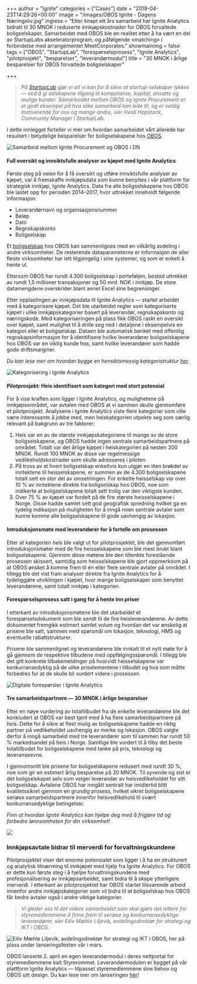 +++
author = "Ignite"
categories = ["Cases"]
date = "2019-04-23T14:29:26+00:00"
image = "/images/OBOS   Ignite - Dagens Næringsliv.jpg"
ingress = "Etter knapt ett års samarbeid har Ignite Analytics bidratt til 30 MNOK i reduserte innkjøpskostnader for OBOS forvaltede boligselskaper. Samarbeidet med OBOS ble en realitet etter å ha vært en del av StartupLabs akseleratorprogram, og påfølgende «matching» i forbindelse med arrangementet MeetCorporates."
showmainimg = false
tags = ["OBOS", "StartupLab", "forespørselsprosess", "Ignite Analytics", "pilotprosjekt", "besparelser", "leverandørmodul"]
title = "30 MNOK i årlige besparelser for OBOS forvaltede boligselskaper"

+++
> _På_ [_StartupLab_](https://startuplab.no/) _gjør vi alt vi kan for å sikre at startup-selskaper lykkes — ved å gi selskapene tilgang til kompetanse, kapital, ansatte og mulige kunder. Samarbeidet mellom OBOS og Ignite Procurement er et godt eksempel på hva slike samarbeid kan lede til, og er veldig motiverende for oss og mange andre, sier Heidi Hopstock, Community Manager i StartupLab._

I dette innlegget forteller vi mer om hvordan samarbeidet vårt allerede har resultert i betydelige besparelser for boligselskapene hos [OBOS](https://www.obos.no/).

![Samarbeid mellom Ignite Procurement og OBOS i DN](https://cdn-images-1.medium.com/max/800/1*BLaC6TnmaPfeAZ6w52x54A.jpeg "Ignite Procurement og OBOS")

#### Full oversikt og innsiktsfulle analyser av kjøpet med Ignite Analytics

Første steg på veien for å få oversikt og utføre innsiktsfulle analyser av kjøpet, var å fremskaffe innkjøpsdata som kunne benyttes i vår plattform for strategisk innkjøp, Ignite Analytics. Data fra alle boligselskapene hos OBOS ble lastet opp for perioden 2014–2017, hvor uttrekket inneholdt følgende informasjon:

* Leverandørnavn og organisasjonsnummer
* Beløp
* Dato
* Regnskapskonto
* Boligselskap

Et [boligselskap](https://www.obos.no/styre/boligforvaltning?WT.mc_id=sok_1070314172_goo&gclid=CjwKCAjwycfkBRAFEiwAnLX5IfsqK5cVvCXaYfeoh4z_4ggFFV3BZyWDHb5SQ8f-N7kBNVARn01aBBoCZFYQAvD_BwE) hos OBOS kan sammenlignes med en vilkårlig avdeling i andre virksomheter. De resterende dataparameterne er informasjon de aller fleste virksomheter har lett tilgjengelig i sine systemer, og som er enkelt å hente ut.

Ettersom OBOS har rundt 4.300 boligselskap i porteføljen, bestod uttrekket av rundt 1,5 millioner transaksjoner og 50 mrd. NOK i innkjøp. De store datamengdene overskrider blant annet Excel sine begrensinger.

Etter opplastingen av innkjøpsdata til Ignite Analytics — startet arbeidet med å kategorisere kjøpet. Det ble utarbeidet regler som kategoriserte kjøpet i ulike innkjøpskategorier basert på leverandør, regnskapskonto og næringskode. Med kategoriseringen på plass fikk OBOS raskt en oversikt over kjøpet, samt mulighet til å drille seg ned i detaljene i eksempelvis en kategori eller et boligselskap. Dataen ble automatisk beriket med offentlig regnskapsinformasjon for å identifisere hvilke leverandører boligselskapene hos OBOS var en viktig kunde hos, samt hvilke leverandører som hadde gode driftsmarginer.

_Du kan lese mer om hvordan bygge en hensiktsmessig kategoristruktur_ [_her_](https://www.ignite.no/blogg/innsikt/hvordan-bygge-en-hensiktsmessig-kategoristruktur/)_._

![Kategorisering i Ignite Analytics](https://cdn-images-1.medium.com/max/800/1*WuLPJ5koLTDGQVmb26_qIw.png "Ignite Analytics")

#### Pilotprosjekt: Heis identifisert som kategori med stort potensial

For å vise kraften som ligger i Ignite Analytics, og mulighetene på innkjøpsområdet, var avtalen med OBOS at vi sammen skulle gjennomføre et pilotprosjekt. Analysene i Ignite Analytics viste flere kategorier som ville være interessante å jobbe med, men heiskategorien utpekte seg som særlig relevant på bakgrunn av tre faktorer:

1. Heis var en av de største innkjøpskategoriene til mange av de store boligselskapene, og OBOS hadde ingen sentrale samarbeidspartnere på området. Totalt var det årlige kjøpet i heiskategorien på nesten 200 MNOK. Rundt 100 MNOK av disse var regelmessige vedlikeholdskostnader som skulle adresseres i piloten.
2. På tross av at hvert boligselskap enkeltvis kun utgjør en liten brøkdel av inntektene til heisselskapene, er summen av de 4.300 boligselskapene totalt sett en stor del av omsetningen. For enkelte heisselskap var over 10 % av inntektene direkte fra boligselskap hos OBOS, noe som indikerte at boligselskapene totalt sett trolig var den viktigste kunden.
3. Over 75 % av kjøpet var fordelt på de fire største heisselskapene i Norge. Disse hadde samlet sett god geografisk spredning hvilket ga en tydelig indikasjon på muligheten for å inngå noen sentrale avtaler som kunne komme alle boligselskapene til gode uavhengig av lokasjon.

#### Introduksjonsmøte med leverandører for å fortelle om prosessen

Etter at kategorien _heis_ ble valgt ut for pilotprosjektet, ble det gjennomført introduksjonsmøter med de fire heisselskapene som ble mest brukt blant boligselskapene. Gjennom disse møtene ble den tiltenkte forestående prosessen skissert, samtidig som heisselskapene ble gjort oppmerksom på at OBOS ønsket å komme frem til én eller flere sentrale avtaler på området. I tillegg ble det vist fram analyser direkte fra Ignite Analytics for å tydeliggjøre utviklingen i kjøpet, hvor mange boligselskaper som benyttet leverandørene, samt totalt innkjøp i kategorien.

#### Forespørselsprosess satt i gang for å hente inn priser

I etterkant av introduksjonsmøtene ble det utarbeidet et forespørselsdokument som ble sendt til de fire heisleverandørene. Av dette dokumentet fremgikk estimert samlet volum og hvordan det var ønskelig at prisene ble satt, sammen med spørsmål om lokasjon, teknologi, HMS og eventuelle rabattstrukturer.

Prisene ble sammenlignet og leverandørene ble innkalt til et nytt møte for å gå gjennom de respektive tilbudene med oppfølgingsspørsmål. I tillegg ble det gitt konkrete tilbakemeldinger på hvorvidt heisselskapene var konkurransedyktig på de ulike priselementene i tilbudet og hva som måtte forbedres for at de skulle bli vurdert videre i prosessen.

![Digitale forespørsler i Ignite Analytics](https://cdn-images-1.medium.com/max/800/1*MkNJDRqwSePlh1bUd7O9Iw.png "Ignite Analytics")

#### Tre samarbeidspartnere — 30 MNOK i årlige besparelser

Etter en nøye vurdering av totaltilbudet fra de enkelte leverandørene ble det konkludert at OBOS var best tjent med å ha flere samarbeidspartnere på _heis_. Dette for å sikre at flest mulig av boligselskapene hadde en riktig partner på vedlikeholdet uavhengig av merke og lokasjon. OBOS valgte derfor å inngå samarbeid med tre leverandører som til sammen har rundt 50 % markedsandel på heis i Norge. Samtlige ble vurdert til å tilby det beste totaltilbudet for boligselskapene med tanke på pris, teknologi og leveranseevne.

I gjennomsnitt ble prisene for boligselskapene redusert med rundt 30 %, noe som gir en estimert årlig besparelse på 30 MNOK. Til syvende og sist er det boligselskapet selv som velger leverandør av heisvedlikeholdet for sitt boligselskap. Avtalene OBOS har inngått sentralt har imidlertid blitt kvalitetssikret gjennom en grundig prosess, hvilket sikret boligselskapene seriøse samarbeidspartnere innenfor heisvedlikehold til svært konkurransedyktige betingelser.

_Finn ut hvordan Ignite Analytics kan hjelpe deg med å frigjøre tid og forbedre lønnsomheten for din virksomhet!_

[![](https://cdn-images-1.medium.com/max/800/1*wNfW3gtCL-EO9XYJOYYSnQ.png)](https://www.ignite.no/ignite-analytics/demo/)

### Innkjøpsavtale bidrar til merverdi for forvaltningskundene

Pilotprosjektet viser det enorme potensialet som ligger i å ha en strukturert og analytisk tilnærming til innkjøpet med hjelp fra Ignite Analytics. For OBOS er dette kun første steg i å hjelpe forvaltningskundene med profesjonalisering av innkjøpsarbeidet, samt bidra til å skape ytterligere merverdi. I etterkant av pilotprosjektet har OBOS startet tilsvarende arbeid innenfor andre innkjøpskategorier som vil bidra til at boligselskap hos OBOS får bedre avtaler også i andre viktige kategorier.

> _Vi gleder oss til det videre samarbeidet som skal gjøre det lettere for styremedlemmene å finne frem til seriøse og konkurransedyktige leverandører, sier Eiliv Mæhle Liljevik, avdelingsdirektør for strategi og IKT i OBOS._

![Eiliv Mæhle Liljevik, avdelingsdirektør for strategi og IKT i OBOS, her på plass under lanseringsfesten vår i mars.](https://cdn-images-1.medium.com/max/800/1*fieHvV7mbXVl4RqUTsEYgA.jpeg "Eiliv Mæhle Liljevik")

OBOS lanserte 2. april en egen leverandørmodul i deres nettportal for styremedlemmene kalt Styrerommet. Leverandørmodulen er bygget på vår plattform Ignite Analytics — tilpasset styremedlemmene sine behov og OBOS sitt design. Du kan lese mer om lanseringen [her](https://www.ignite.no/blogg/nyheter/leverand%C3%B8rmodul-basert-p%C3%A5-ignite-analytics-lansert-for-obos-forvaltede-boligselskaper/)!